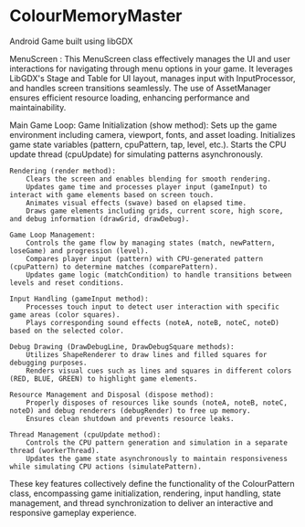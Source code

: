 # ColourMemoryMaster
Android Game built using libGDX


MenuScreen : 
This MenuScreen class effectively manages the UI and user interactions for navigating through menu options in your game. It leverages LibGDX's Stage and Table for UI layout, manages input with InputProcessor, and handles screen transitions seamlessly. The use of AssetManager ensures efficient resource loading, enhancing performance and maintainability.

Main Game Loop:
    Game Initialization (show method):
        Sets up the game environment including camera, viewport, fonts, and asset loading.
        Initializes game state variables (pattern, cpuPattern, tap, level, etc.).
        Starts the CPU update thread (cpuUpdate) for simulating patterns asynchronously.

    Rendering (render method):
        Clears the screen and enables blending for smooth rendering.
        Updates game time and processes player input (gameInput) to interact with game elements based on screen touch.
        Animates visual effects (swave) based on elapsed time.
        Draws game elements including grids, current score, high score, and debug information (drawGrid, drawDebug).

    Game Loop Management:
        Controls the game flow by managing states (match, newPattern, loseGame) and progression (level).
        Compares player input (pattern) with CPU-generated pattern (cpuPattern) to determine matches (comparePattern).
        Updates game logic (matchCondition) to handle transitions between levels and reset conditions.

    Input Handling (gameInput method):
        Processes touch input to detect user interaction with specific game areas (color squares).
        Plays corresponding sound effects (noteA, noteB, noteC, noteD) based on the selected color.

    Debug Drawing (DrawDebugLine, DrawDebugSquare methods):
        Utilizes ShapeRenderer to draw lines and filled squares for debugging purposes.
        Renders visual cues such as lines and squares in different colors (RED, BLUE, GREEN) to highlight game elements.

    Resource Management and Disposal (dispose method):
        Properly disposes of resources like sounds (noteA, noteB, noteC, noteD) and debug renderers (debugRender) to free up memory.
        Ensures clean shutdown and prevents resource leaks.

    Thread Management (cpuUpdate method):
        Controls the CPU pattern generation and simulation in a separate thread (workerThread).
        Updates the game state asynchronously to maintain responsiveness while simulating CPU actions (simulatePattern).

These key features collectively define the functionality of the ColourPattern class, encompassing game initialization, rendering, input handling, state management, and thread synchronization to deliver an interactive and responsive gameplay experience.

